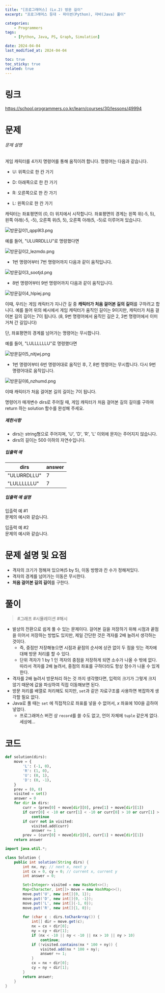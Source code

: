 ```yaml
---
title: "[프로그래머스] (Lv.2) 방문 길이"
excerpt: "프로그래머스 등대 - 파이썬(Python), 자바(Java) 풀이"

categories:
    - Programmers
tags:
    - [Python, Java, PS, Graph, Simulation]

date: 2024-04-04
last_modified_at: 2024-04-04

toc: true
toc_sticky: true
related: true
---
```


# 링크

<https://school.programmers.co.kr/learn/courses/30/lessons/49994>

# 문제

<div class="guide-section-description">
        <h6 class="guide-section-title">문제 설명</h6>
        <div class="markdown solarized-dark"><p>게임 캐릭터를 4가지 명령어를 통해 움직이려 합니다. 명령어는 다음과 같습니다.</p>

<ul>
<li><p>U: 위쪽으로 한 칸 가기</p></li>
<li><p>D: 아래쪽으로 한 칸 가기</p></li>
<li><p>R: 오른쪽으로 한 칸 가기</p></li>
<li><p>L: 왼쪽으로 한 칸 가기</p></li>
</ul>

<p>캐릭터는 좌표평면의 (0, 0) 위치에서 시작합니다. 좌표평면의 경계는 왼쪽 위(-5, 5), 왼쪽 아래(-5, -5), 오른쪽 위(5, 5), 오른쪽 아래(5, -5)로 이루어져 있습니다.</p>

<p><img src="https://grepp-programmers.s3.ap-northeast-2.amazonaws.com/files/production/ace0e7bc-9092-4b95-9bfb-3a55a2aa780e/%E1%84%87%E1%85%A1%E1%86%BC%E1%84%86%E1%85%AE%E1%86%AB%E1%84%80%E1%85%B5%E1%86%AF%E1%84%8B%E1%85%B51_qpp9l3.png" title="" alt="방문길이1_qpp9l3.png"></p>

<p>예를 들어, "ULURRDLLU"로 명령했다면</p>

<p><img src="https://grepp-programmers.s3.ap-northeast-2.amazonaws.com/files/production/668c7458-e184-472d-9d32-f5d2acca759a/%E1%84%87%E1%85%A1%E1%86%BC%E1%84%86%E1%85%AE%E1%86%AB%E1%84%80%E1%85%B5%E1%86%AF%E1%84%8B%E1%85%B52_lezmdo.png" title="" alt="방문길이2_lezmdo.png"></p>

<ul>
<li>1번 명령어부터 7번 명령어까지 다음과 같이 움직입니다.</li>
</ul>

<p><img src="https://grepp-programmers.s3.ap-northeast-2.amazonaws.com/files/production/08558e36-d667-4160-bfec-b754c78a7d85/%E1%84%87%E1%85%A1%E1%86%BC%E1%84%86%E1%85%AE%E1%86%AB%E1%84%80%E1%85%B5%E1%86%AF%E1%84%8B%E1%85%B53_sootjd.png" title="" alt="방문길이3_sootjd.png"></p>

<ul>
<li>8번 명령어부터 9번 명령어까지 다음과 같이 움직입니다.</li>
</ul>

<p><img src="https://grepp-programmers.s3.ap-northeast-2.amazonaws.com/files/production/a52af28e-5835-438b-9f40-5467ebf9bf03/%E1%84%87%E1%85%A1%E1%86%BC%E1%84%86%E1%85%AE%E1%86%AB%E1%84%80%E1%85%B5%E1%86%AF%E1%84%8B%E1%85%B54_hlpiej.png" title="" alt="방문길이4_hlpiej.png"></p>

<p>이때, 우리는 게임 캐릭터가 지나간 길 중 <strong>캐릭터가 처음 걸어본 길의 길이</strong>를 구하려고 합니다. 예를 들어 위의 예시에서 게임 캐릭터가 움직인 길이는 9이지만, 캐릭터가 처음 걸어본 길의 길이는 7이 됩니다. (8, 9번 명령어에서 움직인 길은 2, 3번 명령어에서 이미 거쳐 간 길입니다)</p>

<p>단, 좌표평면의 경계를 넘어가는 명령어는 무시합니다.</p>

<p>예를 들어, "LULLLLLLU"로 명령했다면</p>

<p><img src="https://grepp-programmers.s3.ap-northeast-2.amazonaws.com/files/production/f631f005-f8de-4392-a76c-a9ef64b6de08/%E1%84%87%E1%85%A1%E1%86%BC%E1%84%86%E1%85%AE%E1%86%AB%E1%84%80%E1%85%B5%E1%86%AF%E1%84%8B%E1%85%B55_nitjwj.png" title="" alt="방문길이5_nitjwj.png"></p>

<ul>
<li>1번 명령어부터 6번 명령어대로 움직인 후, 7, 8번 명령어는 무시합니다. 다시 9번 명령어대로 움직입니다.</li>
</ul>

<p><img src="https://grepp-programmers.s3.ap-northeast-2.amazonaws.com/files/production/35e62f0a-43c6-4142-bec6-6d28fbc57216/%E1%84%87%E1%85%A1%E1%86%BC%E1%84%86%E1%85%AE%E1%86%AB%E1%84%80%E1%85%B5%E1%86%AF%E1%84%8B%E1%85%B56_nzhumd.png" title="" alt="방문길이6_nzhumd.png"></p>

<p>이때 캐릭터가 처음 걸어본 길의 길이는 7이 됩니다.</p>

<p>명령어가 매개변수 dirs로 주어질 때, 게임 캐릭터가 처음 걸어본 길의 길이를 구하여 return 하는 solution 함수를 완성해 주세요.</p>

<h5>제한사항</h5>

<ul>
<li>dirs는 string형으로 주어지며, 'U', 'D', 'R', 'L' 이외에 문자는 주어지지 않습니다.</li>
<li>dirs의 길이는 500 이하의 자연수입니다.</li>
</ul>

<h5>입출력 예</h5>
<table class="table">
        <thead><tr>
<th>dirs</th>
<th>answer</th>
</tr>
</thead>
        <tbody><tr>
<td>"ULURRDLLU"</td>
<td>7</td>
</tr>
<tr>
<td>"LULLLLLLU"</td>
<td>7</td>
</tr>
</tbody>
      </table>
<h5>입출력 예 설명</h5>

<p>입출력 예 #1<br>
문제의 예시와 같습니다.</p>

<p>입출력 예 #2<br>
문제의 예시와 같습니다.</p>
</div>
      </div>

# 문제 설명 및 요점

- 격자의 크기가 정해져 있으며(5 by 5), 이동 방향과 칸 수가 정해져있다.
- 격자의 경계를 넘어가는 이동은 무시한다.
- **처음 걸어본 길의 길이**를 구한다.

# 풀이

> #그래프 #시뮬레이션 #해시 

- 발상의 전환으로 쉽게 풀 수 있는 문제이다. 걸어본 길을 저장하기 위해 시점과 끝점을 이어서 저장하는 방법도 있지만, 제일 간단한 것은 격자를 2배 늘려서 생각하는 것이다.
	- 즉, 중점만 저장해놓으면 시점과 끝점의 순서에 상관 없이 두 점을 잇는 격자에 대해 방문 처리를 할 수 있다.
	- 단위 격자가 1 by 1 인 격자의 중점을 저장하게 되면 소수가 나올 수 밖에 없다. 따라서 격자를 2배 늘려서, 중점의 좌표를 구하더라도 항상 정수가 나올 수 있게 한다.
- 격자를 2배 늘려서 방문처리 하는 것 까지 생각했다면, 입력의 크기가 그렇게 크지 않기 때문에 값을 파싱하여 직접 이동해보면 된다.
- 방문 처리를 배열로 처리해도 되지만, `set`과 같은 자료구조를 사용하면 복잡하게 생각할 필요 없다.
- Java로 풀 때는 `set` 에 직접적으로 좌표를 넣을 수 없어서, _x_ 좌표에 100을 곱하여 넣었다. 
	- 프로그래머스 버전 상 `record`를 쓸 수도 없고, 언어 자체에 `tuple` 같은게 없다. 세상에...

# 코드

```python
def solution(dirs):
    move = {
        'L': (-1, 0),
        'R': (1, 0),
        'U': (0, 1),
        'D': (0, -1),
    }
    prev = (0, 0)
    visited = set()
    answer = 0
    for dir in dirs:
        curr = (prev[0] + move[dir][0], prev[1] + move[dir][1])
        if curr[0] < -10 or curr[1] < -10 or curr[0] > 10 or curr[1] > 10:
            continue
        if curr not in visited:
            visited.add(curr)
            answer += 1
        prev = (curr[0] + move[dir][0], curr[1] + move[dir][1])
    return answer
```

```java
import java.util.*;

class Solution {
    public int solution(String dirs) {
        int nx, ny; // next x, next y
        int cx = 0, cy = 0; // current x, current y
        int answer = 0;

        Set<Integer> visited = new HashSet<>();
        Map<Character, int[]> move = new HashMap<>();
        move.put('U', new int[]{0, 1});
        move.put('D', new int[]{0, -1});
        move.put('L', new int[]{-1, 0});
        move.put('R', new int[]{1, 0});
        
        for (char c : dirs.toCharArray()) {
            int[] dir = move.get(c);
            nx = cx + dir[0]; 
            ny = cy + dir[1];
            if (nx < -10 || ny < -10 || nx > 10 || ny > 10) 
                continue;
            if (!visited.contains(nx * 100 + ny)) {
                visited.add(nx * 100 + ny);
                answer += 1;
            }
            cx = nx + dir[0];
            cy = ny + dir[1];
        }
        return answer;
    }
}
```